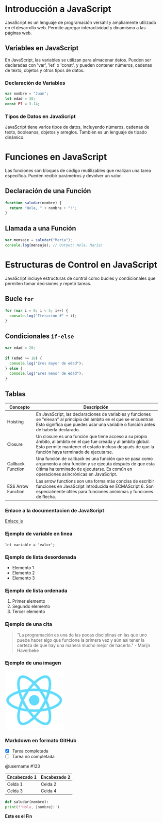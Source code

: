 # Introducción a JavaScript

JavaScript es un lenguaje de programación versátil y ampliamente utilizado en el desarrollo web. Permite agregar interactividad y dinamismo a las páginas web.

## Variables en JavaScript

En JavaScript, las variables se utilizan para almacenar datos. Pueden ser declaradas con 'var', 'let' o 'const', y pueden contener números, cadenas de texto, objetos y otros tipos de datos.

### Declaración de Variables

```javascript
var nombre = "Juan";
let edad = 30;
const PI = 3.14;
```

### Tipos de Datos en JavaScript

JavaScript tiene varios tipos de datos, incluyendo números, cadenas de texto, booleanos, objetos y arreglos. También es un lenguaje de tipado dinámico.

# Funciones en JavaScript

Las funciones son bloques de código reutilizables que realizan una tarea específica. Pueden recibir parámetros y devolver un valor.

## Declaración de una Función

```javascript
function saludar(nombre) {
  return "Hola, " + nombre + "!";
}
```

## Llamada a una Función

```javascript
var mensaje = saludar("María");
console.log(mensaje); // Output: Hola, María!
```

# Estructuras de Control en JavaScript

JavaScript incluye estructuras de control como bucles y condicionales que permiten tomar decisiones y repetir tareas.

## Bucle `for`

```javascript
for (var i = 0; i < 5; i++) {
  console.log("Iteración #" + i);
}
```

## Condicionales `if-else`

```javascript
var edad = 20;

if (edad >= 18) {
  console.log("Eres mayor de edad");
} else {
  console.log("Eres menor de edad");
}
```

## Tablas

| Concepto           | Descripción                                                                                                                                                                                                       |
| ------------------ | ----------------------------------------------------------------------------------------------------------------------------------------------------------------------------------------------------------------- |
| Hoisting           | En JavaScript, las declaraciones de variables y funciones se "elevan" al principio del ámbito en el que se encuentran. Esto significa que puedes usar una variable o función antes de haberla declarado.          |
| Closure            | Un closure es una función que tiene acceso a su propio ámbito, al ámbito en el que fue creada y al ámbito global. Esto permite mantener el estado incluso después de que la función haya terminado de ejecutarse. |
| Callback Function  | Una función de callback es una función que se pasa como argumento a otra función y se ejecuta después de que esta última ha terminado de ejecutarse. Es común en operaciones asincrónicas en JavaScript.          |
| ES6 Arrow Function | Las arrow functions son una forma más concisa de escribir funciones en JavaScript introducida en ECMAScript 6. Son especialmente útiles para funciones anónimas y funciones de flecha.                            |

### Enlace a la documentacion de JavaScript

[Enlace js](https://developer.mozilla.org/es/docs/Web/JavaScript/Guide)

### Ejemplo de variable en linea

`let variable = 'valor';`

### Ejemplo de lista desordenada

- Elemento 1
- Elemento 2
- Elemento 3

### Ejemplo de lista ordenada

1. Primer elemento
2. Segundo elemento
3. Tercer elemento

### Ejemplo de una cita

> "La programación es una de las pocas disciplinas en las que uno puede hacer algo que funcione la primera vez y aún así tener la certeza de que hay una manera mucho mejor de hacerlo." - Marijn Haverbeke

### Ejemplo de una imagen

![Icono React](logo192.png)

### Markdown en formato GitHub

- [x] Tarea completada
- [ ] Tarea no completada

@username
#123

| Encabezado 1 | Encabezado 2 |
| ------------ | ------------ |
| Celda 1      | Celda 2      |
| Celda 3      | Celda 4      |

```python
def saludar(nombre):
print(f'Hola, {nombre}!')
```

**Este es el Fin**
